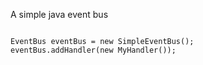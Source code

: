 A simple java event bus

<code>
EventBus eventBus = new SimpleEventBus();
eventBus.addHandler(new MyHandler());
</code>
